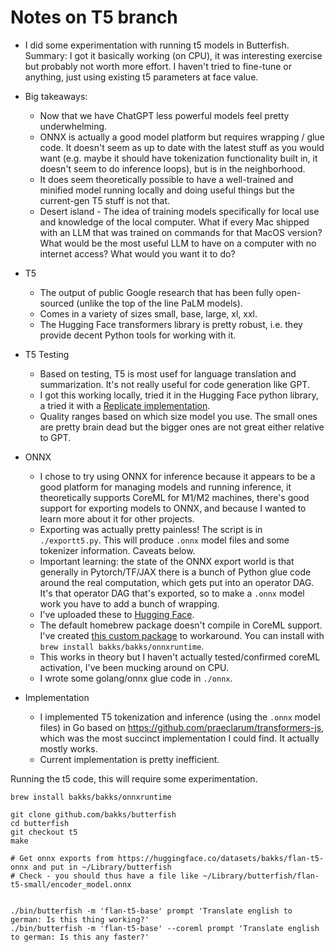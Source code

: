 # Notes on T5 branch

- I did some experimentation with running t5 models in Butterfish. Summary: I got it basically working (on CPU), it was interesting exercise but probably not worth more effort. I haven't tried to fine-tune or anything, just using existing t5 parameters at face value.

- Big takeaways:

  - Now that we have ChatGPT less powerful models feel pretty underwhelming.
  - ONNX is actually a good model platform but requires wrapping / glue code. It doesn't seem as up to date with the latest stuff as you would want (e.g. maybe it should have tokenization functionality built in, it doesn't seem to do inference loops), but is in the neighborhood.
  - It does seem theoretically possible to have a well-trained and minified model running locally and doing useful things but the current-gen T5 stuff is not that.
  - Desert island - The idea of training models specifically for local use and knowledge of the local computer. What if every Mac shipped with an LLM that was trained on commands for that MacOS version? What would be the most useful LLM to have on a computer with no internet access? What would you want it to do?

- T5

  - The output of public Google research that has been fully open-sourced (unlike the top of the line PaLM models).
  - Comes in a variety of sizes small, base, large, xl, xxl.
  - The Hugging Face transformers library is pretty robust, i.e. they provide decent Python tools for working with it.

- T5 Testing

  - Based on testing, T5 is most usef for language translation and summarization. It's not really useful for code generation like GPT.
  - I got this working locally, tried it in the Hugging Face python library, a tried it with a [Replicate implementation](https://replicate.com/devxpy/flan-t5).
  - Quality ranges based on which size model you use. The small ones are pretty brain dead but the bigger ones are not great either relative to GPT.

- ONNX

  - I chose to try using ONNX for inference because it appears to be a good platform for managing models and running inference, it theoretically supports CoreML for M1/M2 machines, there's good support for exporting models to ONNX, and because I wanted to learn more about it for other projects.
  - Exporting was actually pretty painless! The script is in `./exportt5.py`. This will produce `.onnx` model files and some tokenizer information. Caveats below.
  - Important learning: the state of the ONNX export world is that generally in Pytorch/TF/JAX there is a bunch of Python glue code around the real computation, which gets put into an operator DAG. It's that operator DAG that's exported, so to make a `.onnx` model work you have to add a bunch of wrapping.
  - I've uploaded these to [Hugging Face](https://huggingface.co/datasets/bakks/flan-t5-onnx).
  - The default homebrew package doesn't compile in CoreML support. I've created [this custom package](https://github.com/bakks/homebrew-bakks/blob/main/onnxruntime.rb) to workaround. You can install with `brew install bakks/bakks/onnxruntime`.
  - This works in theory but I haven't actually tested/confirmed coreML activation, I've been mucking around on CPU.
  - I wrote some golang/onnx glue code in `./onnx`.

- Implementation
  - I implemented T5 tokenization and inference (using the `.onnx` model files) in Go based on https://github.com/praeclarum/transformers-js, which was the most succinct implementation I could find. It actually mostly works.
  - Current implementation is pretty inefficient.

Running the t5 code, this will require some experimentation.

```
brew install bakks/bakks/onnxruntime

git clone github.com/bakks/butterfish
cd butterfish
git checkout t5
make

# Get onnx exports from https://huggingface.co/datasets/bakks/flan-t5-onnx and put in ~/Library/butterfish
# Check - you should thus have a file like ~/Library/butterfish/flan-t5-small/encoder_model.onnx


./bin/butterfish -m 'flan-t5-base' prompt 'Translate english to german: Is this thing working?'
./bin/butterfish -m 'flan-t5-base' --coreml prompt 'Translate english to german: Is this any faster?'
```
